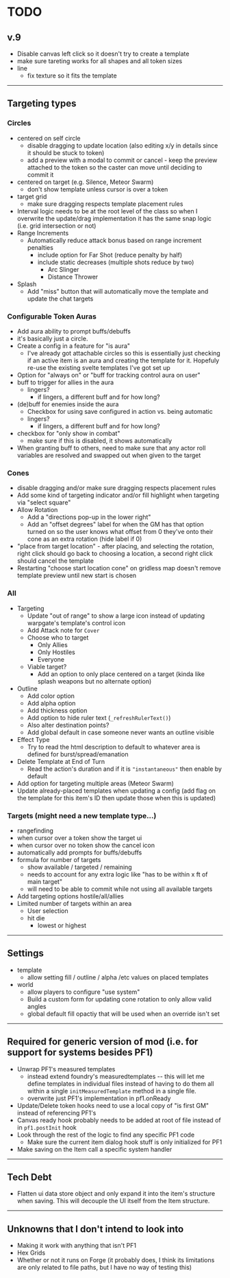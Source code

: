# TODO
## v.9
- Disable canvas left click so it doesn't try to create a template
- make sure tareting works for all shapes and all token sizes
- line
  - fix texture so it fits the template

---

## Targeting types
### Circles
- centered on self circle
  - disable dragging to update location (also editing x/y in details since it should be stuck to token)
  - add a preview with a modal to commit or cancel - keep the preview attached to the token so the caster can move until deciding to commit it
- centered on target (e.g. Silence, Meteor Swarm)
  - don't show template unless cursor is over a token
- target grid
  - make sure dragging respects template placement rules
- Interval logic needs to be at the root level of the class so when I overwrite the update/drag implementation it has the same snap logic (i.e. grid intersection or not)
- Range Increments
  - Automatically reduce attack bonus based on range increment penalties
    - include option for Far Shot (reduce penalty by half)
    - include static decreases (multiple shots reduce by two)
      - Arc Slinger
      - Distance Thrower
- Splash
  - Add "miss" button that will automatically move the template and update the chat targets

### Configurable Token Auras
- Add aura ability to prompt buffs/debuffs
- it's basically just a circle.
- Create a config in a feature for "is aura"
  - I've already got attachable circles so this is essentially just checking if an active item is an aura and creating the template for it. Hopefuly re-use the existing svelte templates I've got set up
- Option for "always on" or "buff for tracking control aura on user"
- buff to trigger for allies in the aura
  - lingers?
    - if lingers, a different buff and for how long?
- (de)buff for enemies inside the aura
  - Checkbox for using save configured in action vs. being automatic
  - lingers?
    - if lingers, a different buff and for how long?
- checkbox for "only show in combat"
  - make sure if this is disabled, it shows automatically
- When granting buff to others, need to make sure that any actor roll variables are resolved and swapped out when given to the target

### Cones
- disable dragging and/or make sure dragging respects placement rules
- Add some kind of targeting indicator and/or fill highlight when targeting via "select square"
- Allow Rotation
  - Add a "directions pop-up in the lower right"
  - Add an "offset degrees" label for when the GM has that option turned on so the user knows what offset from 0 they've onto their cone as an extra rotation (hide label if 0)
- "place from target location" - after placing, and selecting the rotation, right click should go back to choosing a location, a second right click should cancel the template
- Restarting "choose start location cone" on gridless map doesn't remove template preview until new start is chosen

### All
- Targeting
  - Update "out of range" to show a large icon instead of updating warpgate's template's control icon
  - Add Attack note for `Cover`
  - Choose who to target
    - Only Allies
    - Only Hostiles
    - Everyone
  - Viable target?
    - Add an option to only place centered on a target (kinda like splash weapons but no alternate option)
- Outline
  - Add color option
  - Add alpha option
  - Add thickness option
  - Add option to hide ruler text (`_refreshRulerText()`)
  - Also alter destination points?
  - Add global default in case someone never wants an outline visible
- Effect Type
  - Try to read the html description to default to whatever area is defined for burst/spread/emanation
- Delete Template at End of Turn
  - Read the action's duration and if it is `"instantaneous"` then enable by default
- Add option for targeting multiple areas (Meteor Swarm)
- Update already-placed templates when updating a config (add flag on the template for this item's ID then update those when this is updated)

### Targets (might need a new template type...)
- rangefinding
- when cursor over a token show the target ui
- when cursor over no token show the cancel icon
- automatically add prompts for buffs/debuffs
- formula for number of targets
  - show available / targeted / remaining
  - needs to account for any extra logic like "has to be within x ft of main target"
  - will need to be able to commit while not using all available targets
- Add targeting options hostile/all/allies
- Limited number of targets within an area
  - User selection
  - hit die
    - lowest or highest

---

## Settings
- template
  - allow setting fill / outline / alpha /etc values on placed templates
- world
  - allow players to configure "use system"
  - Build a custom form for updating cone rotation to only allow valid angles
  - global default fill opactiy that will be used when an override isn't set

---

## Required for generic version of mod (i.e. for support for systems besides PF1)
- Unwrap PF1's measured templates
  - instead extend foundry's measuredtemplates -- this will let me define templates in individual files instead of having to do them all within a single `initMeasuredTemplate` method in a single file.
  - overwrite just PF1's implementation in pf1.onReady
- Update/Delete token hooks need to use a local copy of "is first GM" instead of referencing PF1's
- Canvas ready hook probably needs to be added at root of file instead of in `pf1.postInit` hook
- Look through the rest of the logic to find any specific PF1 code
  - Make sure the current item dialog hook stuff is only initialized for PF1
- Make saving on the Item call a specific system handler

---

## Tech Debt
- Flatten ui data store object and only expand it into the item's structure when saving. This will decouple the UI itself from the Item structure.

---

## Unknowns that I don't intend to look into
- Making it work with anything that isn't PF1
- Hex Grids
- Whether or not it runs on Forge (it probably does, I think its limitations are only related to file paths, but I have no way of testing this)
